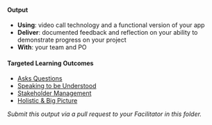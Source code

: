 #### Output
- **Using**: video call technology and a functional version of your app
- **Deliver**: documented feedback and reflection on your ability to demonstrate progress on your project
- **With**: your team and PO

#### Targeted Learning Outcomes
- [Asks Questions](https://github.com/andela/learningmap/tree/master/Phase-C/Entry-level%20Developer/Curriculum/03%20-%20Asks%20Questions)
- [Speaking to be Understood](https://github.com/andela/learningmap/tree/master/Phase-C/Entry-level%20Developer/Curriculum/17%20-%20Speaking%20to%20Be%20Understood)
- [Stakeholder Management](https://github.com/andela/learningmap/tree/master/Phase-C/Entry-level%20Developer/Curriculum/18%20-%20Stakeholder%20Management)
- [Holistic & Big Picture](https://github.com/andela/learningmap/tree/master/Phase-C/Entry-level%20Developer/Curriculum/10%20-%20Holistic%20%26%20Big%20Picture%20Thinking)

*Submit this output via a pull request to your Facilitator in this folder.*